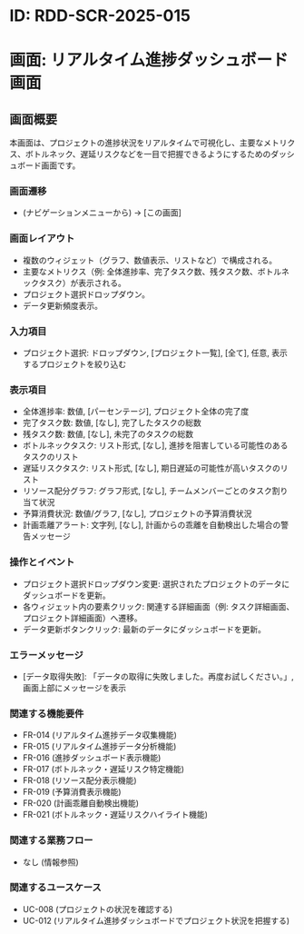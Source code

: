 # ID: RDD-SCR-2025-015

# 画面: リアルタイム進捗ダッシュボード画面

## 画面概要

本画面は、プロジェクトの進捗状況をリアルタイムで可視化し、主要なメトリクス、ボトルネック、遅延リスクなどを一目で把握できるようにするためのダッシュボード画面です。

### 画面遷移

- (ナビゲーションメニューから) → [この画面]

### 画面レイアウト

- 複数のウィジェット（グラフ、数値表示、リストなど）で構成される。
- 主要なメトリクス（例: 全体進捗率、完了タスク数、残タスク数、ボトルネックタスク）が表示される。
- プロジェクト選択ドロップダウン。
- データ更新頻度表示。

### 入力項目

- プロジェクト選択: ドロップダウン, [プロジェクト一覧],
  [全て], 任意, 表示するプロジェクトを絞り込む

### 表示項目

- 全体進捗率: 数値, [パーセンテージ], プロジェクト全体の完了度
- 完了タスク数: 数値, [なし], 完了したタスクの総数
- 残タスク数: 数値, [なし], 未完了のタスクの総数
- ボトルネックタスク: リスト形式,
  [なし], 進捗を阻害している可能性のあるタスクのリスト
- 遅延リスクタスク: リスト形式, [なし], 期日遅延の可能性が高いタスクのリスト
- リソース配分グラフ: グラフ形式, [なし], チームメンバーごとのタスク割り当て状況
- 予算消費状況: 数値/グラフ, [なし], プロジェクトの予算消費状況
- 計画乖離アラート: 文字列,
  [なし], 計画からの乖離を自動検出した場合の警告メッセージ

### 操作とイベント

- プロジェクト選択ドロップダウン変更: 選択されたプロジェクトのデータにダッシュボードを更新。
- 各ウィジェット内の要素クリック: 関連する詳細画面（例: タスク詳細画面、プロジェクト詳細画面）へ遷移。
- データ更新ボタンクリック: 最新のデータにダッシュボードを更新。

### エラーメッセージ

- [データ取得失敗]: 「データの取得に失敗しました。再度お試しください。」, 画面上部にメッセージを表示

### 関連する機能要件

- FR-014 (リアルタイム進捗データ収集機能)
- FR-015 (リアルタイム進捗データ分析機能)
- FR-016 (進捗ダッシュボード表示機能)
- FR-017 (ボトルネック・遅延リスク特定機能)
- FR-018 (リソース配分表示機能)
- FR-019 (予算消費表示機能)
- FR-020 (計画乖離自動検出機能)
- FR-021 (ボトルネック・遅延リスクハイライト機能)

### 関連する業務フロー

- なし (情報参照)

### 関連するユースケース

- UC-008 (プロジェクトの状況を確認する)
- UC-012 (リアルタイム進捗ダッシュボードでプロジェクト状況を把握する)
